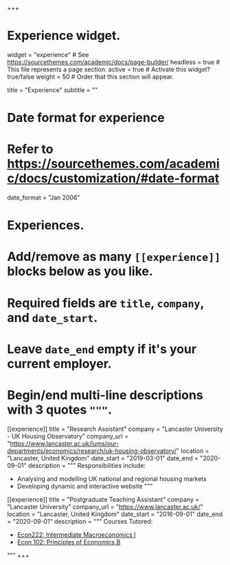 +++
# Experience widget.
widget = "experience"  # See https://sourcethemes.com/academic/docs/page-builder/
headless = true  # This file represents a page section.
active = true  # Activate this widget? true/false
weight = 50  # Order that this section will appear.

title = "Experience"
subtitle = ""

# Date format for experience
#   Refer to https://sourcethemes.com/academic/docs/customization/#date-format
date_format = "Jan 2006"

# Experiences.
#   Add/remove as many `[[experience]]` blocks below as you like.
#   Required fields are `title`, `company`, and `date_start`.
#   Leave `date_end` empty if it's your current employer.
#   Begin/end multi-line descriptions with 3 quotes `"""`.
[[experience]]
  title = "Research Assistant"
  company = "Lancaster University - UK Housing Observatory"
  company_url = "https://www.lancaster.ac.uk/lums/our-departments/economics/research/uk-housing-observatory/"
  location = "Lancaster, United Kingdom"
  date_start = "2019-03-01"
  date_end = "2020-09-01"
  description = """
  Responsibilities include:
  
  * Analysing and modelling UK national and regional housing markets
  * Developing dynamic and interactive website
  """
  
[[experience]]
  title = "Postgraduate Teaching Assistant"
  company = "Lancaster University"
  company_url = "https://www.lancaster.ac.uk/"
  location = "Lancaster, United Kingdom"
  date_start = "2016-09-01"
  date_end = "2020-09-01"
  description = """ 
  Courses Tutored:
  
  * [Econ222: Intermediate Macroeconomics I](http://www.lusi.lancaster.ac.uk/CoursesHandbook/ModuleDetails/ModuleDetail?yearId=000114&courseId=016985)
  * [Econ 102: Principles of Economics B](http://www.lusi.lancaster.ac.uk/CoursesHandbook/ModuleDetails/ModuleDetail?yearId=000114&courseId=018424)

"""
+++

